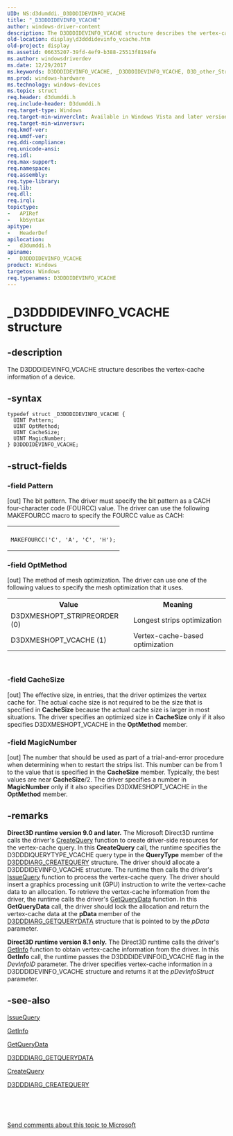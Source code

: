 ```yaml
---
UID: NS:d3dumddi._D3DDDIDEVINFO_VCACHE
title: "_D3DDDIDEVINFO_VCACHE"
author: windows-driver-content
description: The D3DDDIDEVINFO_VCACHE structure describes the vertex-cache information of a device.
old-location: display\d3dddidevinfo_vcache.htm
old-project: display
ms.assetid: 06635207-39fd-4ef9-b388-25513f8194fe
ms.author: windowsdriverdev
ms.date: 12/29/2017
ms.keywords: D3DDDIDEVINFO_VCACHE, _D3DDDIDEVINFO_VCACHE, D3D_other_Structs_e212d960-07ba-4887-8b31-76ad54a7ae03.xml, D3DDDIDEVINFO_VCACHE structure [Display Devices], display.d3dddidevinfo_vcache, d3dumddi/D3DDDIDEVINFO_VCACHE
ms.prod: windows-hardware
ms.technology: windows-devices
ms.topic: struct
req.header: d3dumddi.h
req.include-header: D3dumddi.h
req.target-type: Windows
req.target-min-winverclnt: Available in Windows Vista and later versions of the Windows operating systems.
req.target-min-winversvr: 
req.kmdf-ver: 
req.umdf-ver: 
req.ddi-compliance: 
req.unicode-ansi: 
req.idl: 
req.max-support: 
req.namespace: 
req.assembly: 
req.type-library: 
req.lib: 
req.dll: 
req.irql: 
topictype:
-	APIRef
-	kbSyntax
apitype:
-	HeaderDef
apilocation:
-	d3dumddi.h
apiname:
-	D3DDDIDEVINFO_VCACHE
product: Windows
targetos: Windows
req.typenames: D3DDDIDEVINFO_VCACHE
---
```


# _D3DDDIDEVINFO_VCACHE structure


## -description


The D3DDDIDEVINFO_VCACHE structure describes the vertex-cache information of a device.


## -syntax


````
typedef struct _D3DDDIDEVINFO_VCACHE {
  UINT Pattern;
  UINT OptMethod;
  UINT CacheSize;
  UINT MagicNumber;
} D3DDDIDEVINFO_VCACHE;
````


## -struct-fields




### -field Pattern

[out] The bit pattern. The driver must specify the bit pattern as a CACH four-character code (FOURCC) value. The driver can use the following MAKEFOURCC macro to specify the FOURCC value as CACH:
<div class="code"><span codelanguage=""><table>
<tr>
<th></th>
</tr>
<tr>
<td>
<pre>MAKEFOURCC('C', 'A', 'C', 'H');</pre>
</td>
</tr>
</table></span></div>

### -field OptMethod

[out] The method of mesh optimization. The driver can use one of the following values to specify the mesh optimization that it uses.
<table>
<tr>
<th>Value</th>
<th>Meaning</th>
</tr>
<tr>
<td>
D3DXMESHOPT_STRIPREORDER (0)

</td>
<td>
Longest strips optimization

</td>
</tr>
<tr>
<td>
D3DXMESHOPT_VCACHE (1)

</td>
<td>
Vertex-cache-based optimization

</td>
</tr>
</table> 


### -field CacheSize

[out] The effective size, in entries, that the driver optimizes the vertex cache for. The actual cache size is not required to be the size that is specified in <b>CacheSize</b> because the actual cache size is larger in most situations. The driver specifies an optimized size in <b>CacheSize</b> only if it also specifies D3DXMESHOPT_VCACHE in the <b>OptMethod</b> member.


### -field MagicNumber

[out] The number that should be used as part of a trial-and-error procedure when determining when to restart the strips list. This number can be from 1 to the value that is specified in the <b>CacheSize</b> member. Typically, the best values are near <b>CacheSize</b>/2. The driver specifies a number in <b>MagicNumber</b> only if it also specifies D3DXMESHOPT_VCACHE in the <b>OptMethod</b> member. 


## -remarks


<b>Direct3D runtime version 9.0 and later.</b> The Microsoft Direct3D runtime calls the driver's <a href="..\d3dumddi\nc-d3dumddi-pfnd3dddi_createquery.md">CreateQuery</a> function to create driver-side resources for the vertex-cache query. In this <b>CreateQuery</b> call, the runtime specifies the D3DDDIQUERYTYPE_VCACHE query type in the <b>QueryType</b> member of the <a href="..\d3dumddi\ns-d3dumddi-_d3dddiarg_createquery.md">D3DDDIARG_CREATEQUERY</a> structure. The driver should allocate a D3DDDIDEVINFO_VCACHE structure. The runtime then calls the driver's <a href="..\d3dumddi\nc-d3dumddi-pfnd3dddi_issuequery.md">IssueQuery</a> function to process the vertex-cache query. The driver should insert a graphics processing unit (GPU) instruction to write the vertex-cache data to an allocation. To retrieve the vertex-cache information from the driver, the runtime calls the driver's <a href="..\d3dumddi\nc-d3dumddi-pfnd3dddi_getquerydata.md">GetQueryData</a> function. In this <b>GetQueryData</b> call, the driver should lock the allocation and return the vertex-cache data at the <b>pData</b> member of the <a href="..\d3dumddi\ns-d3dumddi-_d3dddiarg_getquerydata.md">D3DDDIARG_GETQUERYDATA</a> structure that is pointed to by the <i>pData</i> parameter.

<b>Direct3D runtime version 8.1 only.</b> The Direct3D runtime calls the driver's <a href="..\d3dumddi\nc-d3dumddi-pfnd3dddi_getinfo.md">GetInfo</a> function to obtain vertex-cache information from the driver. In this <b>GetInfo</b> call, the runtime passes the D3DDDIDEVINFOID_VCACHE flag in the <i>DevInfoID</i> parameter. The driver specifies vertex-cache information in a D3DDDIDEVINFO_VCACHE structure and returns it at the <i>pDevInfoStruct</i> parameter.



## -see-also

<a href="..\d3dumddi\nc-d3dumddi-pfnd3dddi_issuequery.md">IssueQuery</a>

<a href="..\d3dumddi\nc-d3dumddi-pfnd3dddi_getinfo.md">GetInfo</a>

<a href="..\d3dumddi\nc-d3dumddi-pfnd3dddi_getquerydata.md">GetQueryData</a>

<a href="..\d3dumddi\ns-d3dumddi-_d3dddiarg_getquerydata.md">D3DDDIARG_GETQUERYDATA</a>

<a href="..\d3dumddi\nc-d3dumddi-pfnd3dddi_createquery.md">CreateQuery</a>

<a href="..\d3dumddi\ns-d3dumddi-_d3dddiarg_createquery.md">D3DDDIARG_CREATEQUERY</a>

 

 

<a href="mailto:wsddocfb@microsoft.com?subject=Documentation%20feedback [display\display]:%20D3DDDIDEVINFO_VCACHE structure%20 RELEASE:%20(12/29/2017)&amp;body=%0A%0APRIVACY STATEMENT%0A%0AWe use your feedback to improve the documentation. We don't use your email address for any other purpose, and we'll remove your email address from our system after the issue that you're reporting is fixed. While we're working to fix this issue, we might send you an email message to ask for more info. Later, we might also send you an email message to let you know that we've addressed your feedback.%0A%0AFor more info about Microsoft's privacy policy, see http://privacy.microsoft.com/en-us/default.aspx." title="Send comments about this topic to Microsoft">Send comments about this topic to Microsoft</a>

